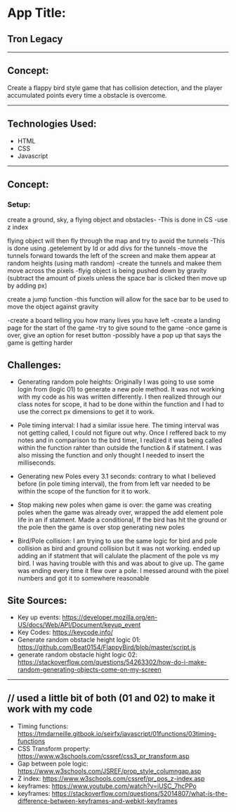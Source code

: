 # App Title:
## Tron Legacy

---
## Concept:
Create a flappy bird style game that has collision detection, and the player accumulated points every time a obstacle is overcome.

---
## Technologies Used:

* HTML
* CSS
* Javascript

---
## Concept:

### Setup:
create a ground, sky, a flying object and obstacles- 
-This is done in CS
-use z index

flying object will then fly through the map and try to avoid the tunnels
-This is done using .getelement by Id or add divs for the tunnels 
-move the tunnels  forward towards the left of the screen and make them appear at random heights (using math random)
-create the tunnels and makee them move across the pixels 
-flyig object is being pushed down by gravity (subtract the amount of pixels unless the space bar is clicked then move up by adding px)

create a jump function
-this function will allow for the sace bar to be used to move the object against gravity

-create a board telling you how many lives you have left
-create a landing page for the start of the game
-try to give sound to the game
-once game is over, give an option for reset button
-possibly have a pop up that says the game is getting harder



## Challenges: 
- Generating random pole heights:
Originally I was going to use some login from (logic 01) to generate a new pole method. It was not working with my code as his was written differently. I then realized through our class notes for scope, it had to be done within the function and I had to use the correct px dimensions to get it to work.

- Pole timing interval:
I had a similar issue here. The timing interval was not getting called, I could not figure out why. Once I reffered back to my notes and in comparison to the bird timer, I realized it was being called within the function rahter than outside the function & if statment. I was also missing the function and only thought I needed to insert the milliseconds.

- Generating new Poles every 3.1 seconds:
contrary to what I believed before (in pole timing interval), the from from left var needed to be within the scope of the function for it to work. 

- Stop making new poles when game is over:
the game was creating poles when the game was already over, wrapped the add element pole life in an if statment. Made a conditional, If the bird has hit the ground or the pole then the game is over stop generating new poles

- Bird/Pole collision:
I am trying to use the same logic for bird and pole collision as bird and ground collision but it was not working. ended up adding an if statment that will calulate the placment of the pole vs my bird. I was having trouble with this and was about to give up. The game was ending every time it flew over a pole. I messed around with the pixel numbers  and got it to somewhere reasonable





## Site Sources:
- Key up events: https://developer.mozilla.org/en-US/docs/Web/API/Document/keyup_event
- Key Codes: https://keycode.info/
- Generate random obstacle height logic 01: 
https://github.com/Beat0154/FlappyBird/blob/master/script.js
- generate random obstacle hight logic 02:
https://stackoverflow.com/questions/54263302/how-do-i-make-random-generating-objects-come-on-my-screen
---
**// used a little bit of both (01 and 02) to make it work with my code**
---
- Timing functions: https://tmdarneille.gitbook.io/seirfx/javascript/01functions/03timing-functions
- CSS Transform property: https://www.w3schools.com/cssref/css3_pr_transform.asp
- Gap between pole logic: https://www.w3schools.com/JSREF/prop_style_columngap.asp
- Z index: https://www.w3schools.com/cssref/pr_pos_z-index.asp
- keyframes: https://www.youtube.com/watch?v=iUSC_7hcPPo
- keyframes: https://stackoverflow.com/questions/52014807/what-is-the-difference-between-keyframes-and-webkit-keyframes